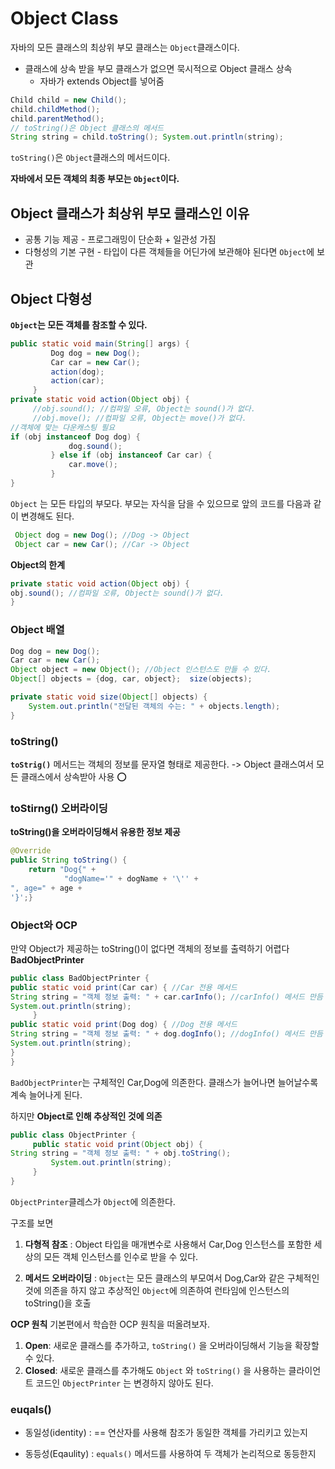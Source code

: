 # Object Class

자바의 모든 클래스의 최상위 부모 클래스는 `Object`클래스이다.

* 클래스에 상속 받을 부모 클래스가 없으면 묵시적으로 Object 클래스 상속
    * 자바가 extends Object를 넣어줌



~~~java
Child child = new Child();
child.childMethod();
child.parentMethod();
// toString()은 Object 클래스의 메서드 
String string = child.toString(); System.out.println(string);
~~~

`toString()`은 `Object`클래스의 메서드이다.

**자바에서 모든 객체의 최종 부모는 `Object`이다.**


## Object 클래스가 최상위 부모 클래스인 이유

* 공통 기능 제공 - 프로그래밍이 단순화 + 일관성 가짐
* 다형성의 기본 구현 - 타입이 다른 객체들을 어딘가에 보관해야 된다면 `Object`에 보관


## Object 다형성
**`Object`는 모든 객체를 참조할 수 있다.**

~~~java
public static void main(String[] args) {
         Dog dog = new Dog();
         Car car = new Car();
         action(dog);
         action(car);
     }
private static void action(Object obj) {
     //obj.sound(); //컴파일 오류, Object는 sound()가 없다. 
     //obj.move(); //컴파일 오류, Object는 move()가 없다.
//객체에 맞는 다운캐스팅 필요
if (obj instanceof Dog dog) {
             dog.sound();
         } else if (obj instanceof Car car) {
             car.move();
         }
}
~~~


`Object` 는 모든 타입의 부모다. 부모는 자식을 담을 수 있으므로 앞의 코드를 다음과 같이 변경해도 된다. 
~~~java
 Object dog = new Dog(); //Dog -> Object
 Object car = new Car(); //Car -> Object
 ~~~

**Object의 한계**
~~~java
private static void action(Object obj) {
obj.sound(); //컴파일 오류, Object는 sound()가 없다. 
}
~~~

### Object 배열

~~~java
Dog dog = new Dog();
Car car = new Car();
Object object = new Object(); //Object 인스턴스도 만들 수 있다.
Object[] objects = {dog, car, object};  size(objects);

private static void size(Object[] objects) { 
    System.out.println("전달된 객체의 수는: " + objects.length);
}
~~~

### toString()

**`toStrig()`** 메서드는 객체의 정보를 문자열 형태로 제공한다. -> Object 클래스여서 모든 클래스에서 상속받아 사용 ⭕️


### toStirng() 오버라이딩
**toString()을 오버라이딩해서 유용한 정보 제공**

~~~java
@Override
public String toString() {
    return "Dog{" +
            "dogName='" + dogName + '\'' +
", age=" + age +
'}';}
~~~


### Object와 OCP

만약 Object가 제공하는 toString()이 없다면 객체의 정보를 출력하기 어렵다
**BadObjectPrinter** 
~~~java
public class BadObjectPrinter {
public static void print(Car car) { //Car 전용 메서드
String string = "객체 정보 출력: " + car.carInfo(); //carInfo() 메서드 만듬
System.out.println(string);
     }
public static void print(Dog dog) { //Dog 전용 메서드
String string = "객체 정보 출력: " + dog.dogInfo(); //dogInfo() 메서드 만듬 
System.out.println(string);
} 
}
~~~
`BadObjectPrinter`는 구체적인 Car,Dog에 의존한다. 클래스가 늘어나면 늘어날수록 계속 늘어나게 된다.

하지만
**Object로 인해 추상적인 것에 의존**
~~~java
public class ObjectPrinter {
     public static void print(Object obj) {
String string = "객체 정보 출력: " + obj.toString();
         System.out.println(string);
     }
}
~~~
`ObjectPrinter`클레스가 `Object`에 의존한다.

구조를 보면

1. **다형적 참조** : Object 타입을 매개변수로 사용해서 Car,Dog 인스턴스를 포함한 세상의 모든 객체 인스턴스를 인수로 받을 수 있다.

2. **메서드 오버라이딩** : `Object`는 모든 클래스의 부모여서 Dog,Car와 같은 구체적인 것에 의존을 하지 않고 추상적인 `Object`에 의존하여 런타임에 인스턴스의 toString()을 호출


**OCP 원칙**
기본편에서 학습한 OCP 원칙을 떠올려보자.
1. **Open**: 새로운 클래스를 추가하고, `toString()` 을 오버라이딩해서 기능을 확장할 수 있다.
2. **Closed**: 새로운 클래스를 추가해도 `Object` 와 `toString()` 을 사용하는 클라이언트 코드인 `ObjectPrinter` 는 변경하지 않아도 된다.

### euqals()

* 동일성(identity) : == 연산자를 사용해 참조가 동일한 객체를 가리키고 있는지

* 동등성(Eqaulity) : `equals()` 메서드를 사용하여 두 객체가 논리적으로 동등한지

